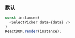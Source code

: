 ### 默认

<!--start-code-->
```js
const instance=(
  <SelectPicker data={data} />
)
ReactDOM.render(instance);
```
<!--end-code-->